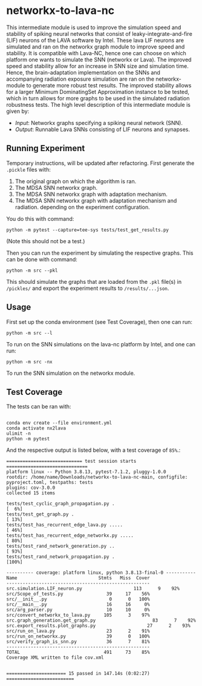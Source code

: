 # networkx-to-lava-nc

This intermediate module is used to improve the simulation speed and stability
of spiking neural networks that consist of leaky-integrate-and-fire (LIF)
neurons of the LAVA software by Intel. These lava LIF neurons are simulated and
ran on the networkx graph module to improve speed and stability. It is
compatible with Lava-NC, hence one can choose on which platform one wants to
simulate the SNN (networkx or Lava). The improved speed and stability allow
for an increase in SNN size and simulation time. Hence, the brain-adaptation
implementation on the SNNs and accompanying radiation exposure simulation are
ran on the networkx-module to generate more robust test results. The improved
stability allows for a larger Minimum DominatingSet Approximation instance to
be tested, which in turn allows for more graphs to be used in the simulated
radiation robustness tests. The high level description of this intermediate
module is given by:

- *Input*: Networkx graphs specifying a spiking neural network (SNN).
- *Output*: Runnable Lava SNNs consisting of LIF neurons and synapses.

## Running Experiment

Temporary instructions, will be updated after refactoring.
First generate the `.pickle` files with:

1. The original graph on which the algorithm is ran.
1. The MDSA SNN networkx graph.
1. The MDSA SNN networkx graph with adaptation mechanism.
1. The MDSA SNN networkx graph with adaptation mechanism and radiation.
   depending on the experiment configuration.

You do this with command:

```
python -m pytest --capture=tee-sys tests/test_get_results.py
```

(Note this should not be a test.)

Then you can run the experiment by simulating the respective graphs.
This can be done with command:

```
python -m src --pkl
```

This should simulate the graphs that are loaded from the `.pkl` file(s) in
`/pickles/` and export the experiment results to `/results/...json`.

## Usage

First set up the conda environment (see Test Coverage), then one can run:

```
python -m src --l
```

To run on the SNN simulations on the lava-nc platform by Intel, and one can run:

```
python -m src -nx
```

To run the SNN simulation on the networkx module.

## Test Coverage

The tests can be ran with:

```

conda env create --file environment.yml
conda activate nx2lava
ulimit -n
python -m pytest
```

And the respective output is listed below, with a test coverage of `85%`.:

```
============================ test session starts ==============================
platform linux -- Python 3.8.13, pytest-7.1.2, pluggy-1.0.0
rootdir: /home/name/Downloads/networkx-to-lava-nc-main, configfile:
pyproject.toml, testpaths: tests
plugins: cov-3.0.0
collected 15 items

tests/test_cyclic_graph_propagation.py .                                 [  6%]
tests/test_get_graph.py .                                                [ 13%]
tests/test_has_recurrent_edge_lava.py .....                              [ 46%]
tests/test_has_recurrent_edge_networkx.py .....                          [ 80%]
tests/test_rand_network_generation.py ..                                 [ 93%]
tests/test_rand_network_propagation.py .                                 [100%]

---------- coverage: platform linux, python 3.8.13-final-0 -----------
Name                              Stmts   Miss  Cover
-----------------------------------------------------
src.simulation.LIF_neuron.py                   113      9    92%
src/Scope_of_tests.py                39     17    56%
src/__init__.py                       0      0   100%
src/__main__.py                      16     16     0%
src/arg_parser.py                    10     10     0%
src/convert_networkx_to_lava.py     105      3    97%
src.graph_generation.get_graph.py                     83      7    92%
src.export_results.plot_graphs.py                   27      2    93%
src/run_on_lava.py                   23      2    91%
src/run_on_networkx.py               39      0   100%
src/verify_graph_is_snn.py           36      7    81%
-----------------------------------------------------
TOTAL                               491     73    85%
Coverage XML written to file cov.xml


====================== 15 passed in 147.14s (0:02:27) =========================

```
